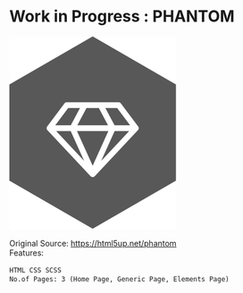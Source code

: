# Work in Progress : PHANTOM
 
 ![Phantom Theme](html5up-phantom/images/logo.svg)

Original Source: https://html5up.net/phantom  
Features:  
 ```
 HTML CSS SCSS
 No.of Pages: 3 (Home Page, Generic Page, Elements Page)
```




